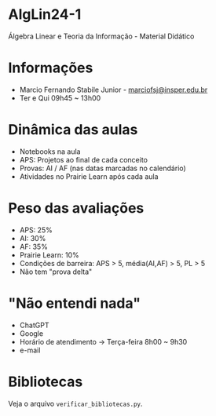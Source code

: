 # AlgLin24-1
Álgebra Linear e Teoria da Informação - Material Didático

# Informações

* Marcio Fernando Stabile Junior - marciofsj@insper.edu.br
* Ter e Qui 09h45 ~ 13h00

# Dinâmica das aulas

* Notebooks na aula
* APS: Projetos ao final de cada conceito
* Provas: AI / AF (nas datas marcadas no calendário)
* Atividades no Prairie Learn após cada aula

# Peso das avaliações

* APS: 25%
* AI: 30%
* AF: 35%
* Prairie Learn: 10%
* Condições de barreira: APS > 5, média(AI,AF) > 5, PL > 5
* Não tem "prova delta"

# "Não entendi nada"

* ChatGPT
* Google
* Horário de atendimento -> Terça-feira 8h00 ~ 9h30
* e-mail

# Bibliotecas

Veja o arquivo `verificar_bibliotecas.py`.
